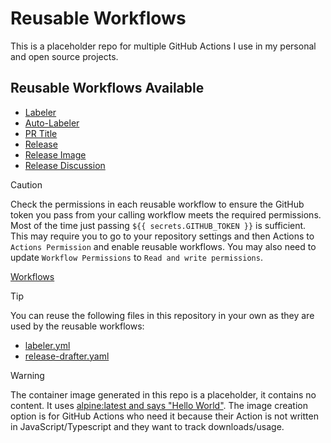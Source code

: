 # Reusable Workflows

This is a placeholder repo for multiple GitHub Actions I use in my personal and open source projects.

## Reusable Workflows Available

- [Labeler](docs/labeler.yml)
- [Auto-Labeler](docs/auto-labeler.yml)
- [PR Title](docs/pr-title.yml)
- [Release](docs/release.yml)
- [Release Image](docs/release-image.yml)
- [Release Discussion](docs/release-discussion.yml)

> [!CAUTION]
> Check the permissions in each reusable workflow to ensure the GitHub token you pass from your calling workflow meets the required permissions. Most of the time just passing `${{ secrets.GITHUB_TOKEN }}` is sufficient.
> This may require you to go to your repository settings and then Actions to `Actions Permission` and enable reusable workflows.  You may also need to update `Workflow Permissions` to `Read and write permissions`.
>
> [Workflows](.github/workflows)


> [!TIP]
> You can reuse the following files in this repository in your own as they are used by the reusable workflows:
>
> - [labeler.yml](.github/labeler.yml)
> - [release-drafter.yaml](.github/release-drafter.yaml)

> [!WARNING]  
> The container image generated in this repo is a placeholder, it contains no content. It uses [alpine:latest and says "Hello World"](https://github.com/jmeridth/reusable-workflows/blob/main/Dockerfile).  The image creation option is for GitHub Actions who need it because their Action is not written in JavaScript/Typescript and they want to track downloads/usage.
